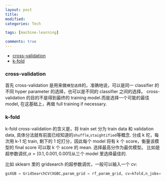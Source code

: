 ```yaml
---
layout: post
title:
modified:
categories: Tech

tags: [machine-learning]

comments: true
---
```


<!-- TOC -->

- [cross-validation](#cross-validation)
- [k-fold](#k-fold)

<!-- /TOC -->

### cross-validation

首先 cross-validation 是用来做`模型选择`的，准确地说，可以是同一 classifier 的不同 hyper parameter 的选择，也可以是不同的 classifier 之间的选择。 cross-validation 的目的不是得到最终的 training model.而是选择一个可能的最佳 model, 在这基础上，再做 full training if necessary.

### k-fold

k-fold cross-validation 的含义是，将 train set 分为 train data 和 validation data, 具体分法就有前面已经知道的`shuffle`,`staightified`等概念. 分成 k 坨，每次用 k-1 坨 train, 剩下的 1 坨打分，因此每个 model 将有 k 个 score，衡量该模型的 final score 可以取 k 个 score 的 mean. 选择最高分作为最优模型。 比如是超参数调优,$\alpha=[0.1,0.001,0.001]$从三个 model 里选择最佳的.

比如 sklearn 里的 gridsearch 的超参数调优，一般可以输入一个 cv:

```python
gsXGB = GridSearchCV(XGBC,param_grid = rf_param_grid, cv=kfold,n_jobs= -1, verbose = 1)
```

